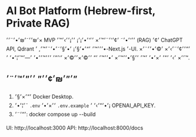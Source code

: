 ﻿# AI Bot Platform (Hebrew-first, Private RAG)

׳₪׳׳˜׳₪׳•׳¨׳׳× MVP ׳׳‘׳•׳˜ ׳¢׳‘׳¨׳™׳× ׳׳‘׳•׳¡׳¡ ׳׳¡׳׳›׳™׳ (RAG) ׳¢׳ ChatGPT API, Qdrant ׳׳׳™׳ ׳“׳•׳§׳¡ ׳•׳§׳˜׳•׳¨׳™׳, ׳•-Next.js ׳-UI.
׳”׳׳¢׳¨׳›׳× ׳©׳•׳׳¨׳× ׳׳× ׳›׳ ׳”׳ ׳×׳•׳ ׳™׳ ׳׳§׳•׳׳™׳× ׳•׳׳™׳ ׳” ׳׳©׳×׳׳©׳× ׳‘׳”׳ ׳׳׳™׳׳•׳ ׳—׳™׳¦׳•׳ ׳™.

## ׳”׳₪׳¢׳׳” ׳׳”׳™׳¨׳”
1) ׳”׳×׳§׳ Docker Desktop.
2) ׳¦׳•׳¨ `.env` ׳׳×׳•׳ `.env.example` ׳•׳”׳›׳ ׳¡ OPENAI_API_KEY.
3) ׳”׳¨׳:
   docker compose up --build

UI:  http://localhost:3000
API: http://localhost:8000/docs

